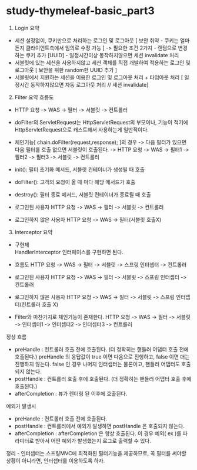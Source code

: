 # study-thymeleaf-basic_part3


1. Login 요약
- 세션 설정없이, 쿠키만으로 처리하는 로그인 및 로그아웃 [ 보안 취약 - 쿠키는 얼마든지 클라이언트측에서 임의로 수정 가능 ]
  -> 필요한 조건 2가지
      - 랜덤으로 변경하는 쿠키 추가 [UUID]
      - 일정시간이상 동작하지않으면 세션 invalidate 처리
- 서블릿에 있는 세션을 사용하지않고 세션 객체를 직접 개발하여 적용하는 로그인 및 로그아웃 [ 보안을 위한 random한 UUID 추가 ]
- 서블릿에서 지원하는 세션을 이용한 로그인 및 로그아웃 처리 + 타임아웃 처리 [ 일정시간 동작하지않으면 자동 로그아웃 처리 // 세션 invalidate]

2. Filter 요약
흐름도
- HTTP 요청 -> WAS -> 필터 -> 서블릿 -> 컨트롤러 
- doFilter의 ServletRequest는 HttpServletRequest의 부모이나, 기능이 적기에 HttpServletRequest으로 캐스트해서 사용하는게 일반적이다.
- 체인기능[ chain.doFilter(request,response); ]의 경우 -> 다음 필터가 있으면 다음 필터를 호출 없으면 서블릿이 호출된다.
  -> HTTP 요청 -> WAS -> 필터1 -> 필터2 -> 필터3 -> 서블릿 -> 컨트롤러 
- init(): 필터 초기화 메서드, 서블릿 컨테이너가 생성될 때 호출
- doFilter(): 고객의 요청이 올 때 마다 해당 메서드가 호출
- destroy(): 필터 종료 메서드, 서블릿 컨테이너가 종료될 때 호출

- 로그인된 사용자
  HTTP 요청 -> WAS -> 필터 -> 서블릿 -> 컨트롤러 

- 로그인하지 않은 사용자
  HTTP 요청 -> WAS -> 필터(서블릿 호출X)

3. Interceptor 요약

- 구현체  
  HandlerInterceptor 인터페이스를 구현하면 된다. 
  
- 흐름도
  HTTP 요청 -> WAS -> 필터 -> 서블릿 -> 스프링 인터셉터 -> 컨트롤러 

- 로그인된 사용자
  HTTP 요청 -> WAS -> 필터 -> 서블릿 -> 스프링 인터셉터 -> 컨트롤러
  
- 로그인하지 않은 사용자
  HTTP 요청 -> WAS -> 필터 -> 서블릿 -> 스프링 인터셉터(컨트롤러 호출 X) 

- Filter와 마찬가지로 체인기능이 존재한다.
  HTTP 요청 -> WAS -> 필터 -> 서블릿 -> 인터셉터1 -> 인터셉터2 -> 인터셉터3 -> 컨트롤러 

정상 흐름 
- preHandle : 컨트롤러 호출 전에 호출된다. (더 정확히는 핸들러 어댑터 호출 전에 호출된다.) preHandle 의 응답값이 true 이면 다음으로 진행하고, false 이면 더는 진행하지 않는다. 
             false 인 경우 나머지 인터셉터는 물론이고, 핸들러 어댑터도 호출되지 않는다. 
- postHandle : 컨트롤러 호출 후에 호출된다. (더 정확히는 핸들러 어댑터 호출 후에 호출된다.) 
- afterCompletion : 뷰가 렌더링 된 이후에 호출된다. 

예외가 발생시 
- preHandle : 컨트롤러 호출 전에 호출된다.
- postHandle : 컨트롤러에서 예외가 발생하면 postHandle 은 호출되지 않는다.
- afterCompletion : afterCompletion 은 항상 호출된다. 이 경우 예외( ex )를 파라미터로 받아서 어떤 예외가 발생했는지 로그로 출력할 수 있다. 

정리 - 인터셉터는 스프링MVC에 최적화된 필터기능을 제공하므로, 꼭 필터를 써야할 상황이 아니라면, 인터셉터를 이용하도록 하자.


